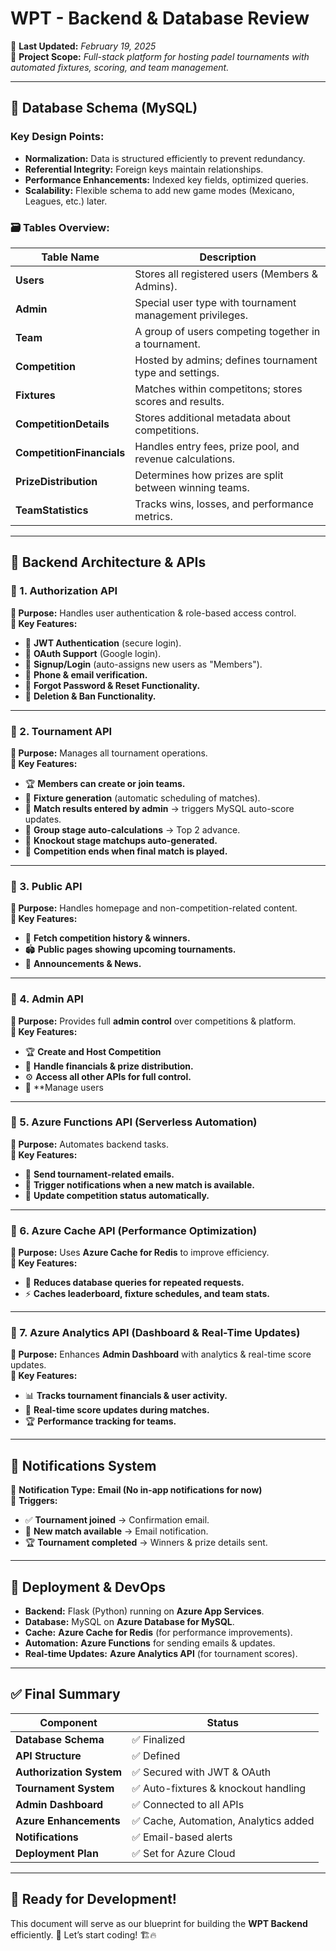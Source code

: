 # WPT - Backend & Database Review

📅 **Last Updated:** *February 19, 2025*  
📌 **Project Scope:** *Full-stack platform for hosting padel tournaments with automated fixtures, scoring, and team management.*

---

## **📌 Database Schema (MySQL)**
### **Key Design Points:**
- **Normalization:** Data is structured efficiently to prevent redundancy.
- **Referential Integrity:** Foreign keys maintain relationships.
- **Performance Enhancements:** Indexed key fields, optimized queries.
- **Scalability:** Flexible schema to add new game modes (Mexicano, Leagues, etc.) later.

### **🗃️ Tables Overview:**
| **Table Name**           | **Description** |
|-------------------------|------------------------------------------------------------|
| **Users**               | Stores all registered users (Members & Admins). |
| **Admin**               | Special user type with tournament management privileges. |
| **Team**                | A group of users competing together in a tournament. |
| **Competition**         | Hosted by admins; defines tournament type and settings. |
| **Fixtures**            | Matches within competitons; stores scores and results. |
| **CompetitionDetails**  | Stores additional metadata about competitions. |
| **CompetitionFinancials** | Handles entry fees, prize pool, and revenue calculations. |
| **PrizeDistribution**   | Determines how prizes are split between winning teams. |
| **TeamStatistics**      | Tracks wins, losses, and performance metrics. |

---

## **📌 Backend Architecture & APIs**
### **🔹 1. Authorization API**
**📌 Purpose:** Handles user authentication & role-based access control.  
**📍 Key Features:**
- 🔑 **JWT Authentication** (secure login).
- 📧 **OAuth Support** (Google login).
- 🔄 **Signup/Login** (auto-assigns new users as "Members").
- 🔐 **Phone & email verification.**
- 🔄 **Forgot Password & Reset Functionality.**
- 🔄 **Deletion & Ban Functionality.**

---

### **🔹 2. Tournament API**
**📌 Purpose:** Manages all tournament operations.  
**📍 Key Features:**
- 🏆 **Members can create or join teams.**
- 🔢 **Fixture generation** (automatic scheduling of matches).
- 🎯 **Match results entered by admin** → triggers MySQL auto-score updates.
- 🚀 **Group stage auto-calculations** → Top 2 advance.
- 🎲 **Knockout stage matchups auto-generated.**
- 🏁 **Competition ends when final match is played.**

---

### **🔹 3. Public API**
**📌 Purpose:** Handles homepage and non-competition-related content.  
**📍 Key Features:**
- 📰 **Fetch competition history & winners.**
- 🏟️ **Public pages showing upcoming tournaments.**
- 📢 **Announcements & News.**

---

### **🔹 4. Admin API**
**📌 Purpose:** Provides full **admin control** over competitions & platform.  
**📍 Key Features:**
- 🏆 **Create and Host Competition**
- 🎯 **Handle financials & prize distribution.**
- ⚙️ **Access all other APIs for full control.**
- 🎯 **Manage users

---

### **🔹 5. Azure Functions API (Serverless Automation)**
**📌 Purpose:** Automates backend tasks.  
**📍 Key Features:**
- 📧 **Send tournament-related emails.**
- 🏁 **Trigger notifications when a new match is available.**
- 🔄 **Update competition status automatically.**

---

### **🔹 6. Azure Cache API (Performance Optimization)**
**📌 Purpose:** Uses **Azure Cache for Redis** to improve efficiency.  
**📍 Key Features:**
- 🚀 **Reduces database queries for repeated requests.**
- ⚡ **Caches leaderboard, fixture schedules, and team stats.**

---

### **🔹 7. Azure Analytics API (Dashboard & Real-Time Updates)**
**📌 Purpose:** Enhances **Admin Dashboard** with analytics & real-time score updates.  
**📍 Key Features:**
- 📊 **Tracks tournament financials & user activity.**
- 🎯 **Real-time score updates during matches.**
- 🏆 **Performance tracking for teams.**

---

## **📌 Notifications System**
📩 **Notification Type:** **Email (No in-app notifications for now)**  
📍 **Triggers:**
- ✅ **Tournament joined** → Confirmation email.
- 🎯 **New match available** → Email notification.
- 🏆 **Tournament completed** → Winners & prize details sent.

---

## **📌 Deployment & DevOps**
- **Backend:** Flask (Python) running on **Azure App Services**.
- **Database:** MySQL on **Azure Database for MySQL**.
- **Cache:** **Azure Cache for Redis** (for performance improvements).
- **Automation:** **Azure Functions** for sending emails & updates.
- **Real-time Updates:** **Azure Analytics API** (for tournament scores).

---

## **✅ Final Summary**
| **Component** | **Status** |
|--------------|----------|
| **Database Schema** | ✅ Finalized |
| **API Structure** | ✅ Defined |
| **Authorization System** | ✅ Secured with JWT & OAuth |
| **Tournament System** | ✅ Auto-fixtures & knockout handling |
| **Admin Dashboard** | ✅ Connected to all APIs |
| **Azure Enhancements** | ✅ Cache, Automation, Analytics added |
| **Notifications** | ✅ Email-based alerts |
| **Deployment Plan** | ✅ Set for Azure Cloud |

---

## **🚀 Ready for Development!**  
This document will serve as our blueprint for building the **WPT Backend** efficiently. 💪 Let’s start coding! 🏗️🔥
